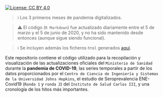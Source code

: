 [![License: CC BY 4.0](https://img.shields.io/badge/License-CC%20BY%204.0-lightgrey.svg)](https://creativecommons.org/licenses/by/4.0/deed.es)

> :information_source: Los 3 primeros meses de pandemia digitalizados.  

> :warning: El código (`R Markdown`) fue actualizado diariamente entre el 5 de marzo y el 5 de junio de 2020, y no ha sido mantenido desde entonces (aunque sigue siendo funcional).

> :information_source: Se incluyen además los ficheros `html` generados [aquí](https://github.com/Eclectikus/COVID-19/tree/master/code/html).

Este repositorio contiene el código utilizado para la recopilación y visualización de las actualizaciones oficiales del `Ministerio de Sanidad` durante la **pandemia de COVID-19**, las series temporales a partir de los datos proporcionados por el `Centro de Ciencia de Ingeniería y Sistemas de la Universidad Johns Hopkins`, el estudio de Seroprevalencia ENE-Covid19 (`Ronda 1` y `ronda 2`) del `Instituto de Salud Carlos III`, y una cronología de los hitos más importantes.